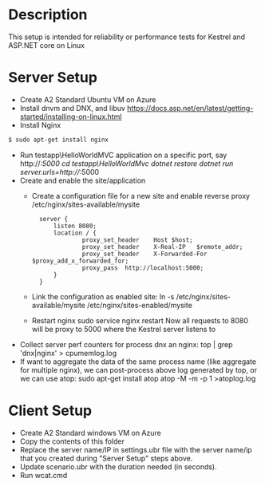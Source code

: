 # Description
This setup is intended for reliability or performance tests for Kestrel and ASP.NET core on Linux

# Server Setup

- Create A2 Standard Ubuntu VM on Azure
- Install dnvm and DNX, and libuv
https://docs.asp.net/en/latest/getting-started/installing-on-linux.html
- Install Nginx
```sh
$ sudo apt-get install nginx
```
- Run testapp\HelloWorldMVC application on a specific port, say http://*:5000
        cd testapp\HelloWorldMvc
        dotnet restore
        dotnet run server.urls=http://*:5000
- Create and enable the site/application
    - Create a configuration file for a new site and enable reverse proxy
            /etc/nginx/sites-available/mysite
                    
            server {
                listen 8080;		 
                location / {
                        proxy_set_header    Host $host;
                        proxy_set_header    X-Real-IP   $remote_addr;
                        proxy_set_header    X-Forwarded-For $proxy_add_x_forwarded_for;
                        proxy_pass  http://localhost:5000;
                }
            }
    - Link the configuration as enabled site:
            ln -s /etc/nginx/sites-available/mysite /etc/nginx/sites-enabled/mysite
    - Restart nginx
            sudo service nginx restart
        Now all requests to 8080 will be proxy to 5000 where the Kestrel server listens to
- Collect server perf counters for process dnx an nginx:
       	top | grep 'dnx\|nginx' > cpumemlog.log
- If want to aggregate the data of the same process name (like aggregate for multiple nginx), we can post-process above log generated by top, or we can use atop:
        sudo apt-get install atop
        atop -M -m -p 1 >atoplog.log

# Client Setup

- Create A2 Standard windows VM on Azure
- Copy the contents of this folder
- Replace the server name/IP in settings.ubr file with the server name/ip that you created during "Server Setup" steps above. 
- Update scenario.ubr with the duration needed (in seconds).
- Run 
        wcat.cmd




